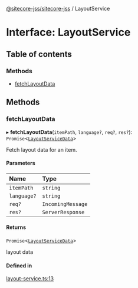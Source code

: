 [@sitecore-jss/sitecore-jss](../README.md) / LayoutService

# Interface: LayoutService

## Table of contents

### Methods

- [fetchLayoutData](LayoutService.md#fetchlayoutdata)

## Methods

### fetchLayoutData

▸ **fetchLayoutData**(`itemPath`, `language?`, `req?`, `res?`): `Promise`<[`LayoutServiceData`](LayoutServiceData.md)\>

Fetch layout data for an item.

#### Parameters

| Name | Type |
| :------ | :------ |
| `itemPath` | `string` |
| `language?` | `string` |
| `req?` | `IncomingMessage` |
| `res?` | `ServerResponse` |

#### Returns

`Promise`<[`LayoutServiceData`](LayoutServiceData.md)\>

layout data

#### Defined in

[layout-service.ts:13](https://github.com/Sitecore/jss/blob/f5c66a8c/packages/sitecore-jss/src/layout/layout-service.ts#L13)
